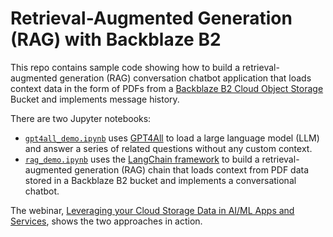 # Retrieval-Augmented Generation (RAG) with Backblaze B2

This repo contains sample code showing how to build a retrieval-augmented generation (RAG) conversation chatbot application that loads context data in the form of PDFs from a [Backblaze B2 Cloud Object Storage](https://www.backblaze.com/cloud-storage) Bucket and implements message history.

There are two Jupyter notebooks:

* [`gpt4all_demo.ipynb`](gpt4all_demo.ipynb) uses [GPT4All](https://www.nomic.ai/gpt4all) to load a large language model (LLM) and answer a series of related questions without any custom context.
* [`rag_demo.ipynb`](rag_demo.ipynb) uses the [LangChain framework](https://github.com/langchain-ai/langchain) to build a retrieval-augmented generation (RAG) chain that loads context from PDF data stored in a Backblaze B2 bucket and implements a conversational chatbot.

The webinar, [Leveraging your Cloud Storage Data in AI/ML Apps and Services](https://www.youtube.com/watch?v=WpOl1Y8IWhw), shows the two approaches in action.
